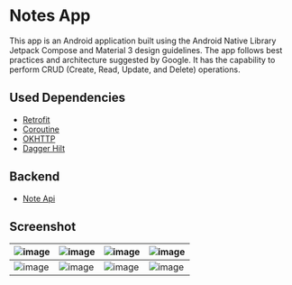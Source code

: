 # Notes App

This app is an Android application built using the Android Native Library Jetpack Compose and Material 3 design guidelines. The app follows best practices and architecture suggested by Google. It has the capability to perform CRUD (Create, Read, Update, and Delete) operations.

## Used Dependencies
* [Retrofit](https://github.com/square/retrofit)
* [Coroutine](https://github.com/Kotlin/kotlinx.coroutines)
* [OKHTTP](https://github.com/square/okhttp)
* [Dagger Hilt](https://github.com/googlecodelabs/android-hilt)

## Backend
* [Note Api](https://github.com/Raziur306/Notes-API)

## Screenshot

|![image](https://user-images.githubusercontent.com/75040026/227735998-8a406339-adcb-42e1-a988-0aef924aad8a.png)|![image](https://user-images.githubusercontent.com/75040026/227735619-cadbce9c-1c1c-46c7-b419-375b355f9ed8.png)|![image](https://user-images.githubusercontent.com/75040026/227735622-14cdf800-9f6c-47db-875e-093e0c05dd58.png)|![image](https://user-images.githubusercontent.com/75040026/227735629-9ac5313f-0d35-4e0c-b4f7-f9838b612499.png)|
|----|----|----|----|
|![image](https://user-images.githubusercontent.com/75040026/227735636-75e7909f-533a-44da-9bab-78df929926f5.png)|![image](https://user-images.githubusercontent.com/75040026/227735640-b910ecf5-c802-440d-9cdb-acecad73084b.png)|![image](https://user-images.githubusercontent.com/75040026/227735643-b38fe49b-2ea7-43fa-9ed4-df4683f4edb2.png)|![image](https://user-images.githubusercontent.com/75040026/227735648-df788685-2895-4bd6-ade4-e6387b9f1610.png)|
